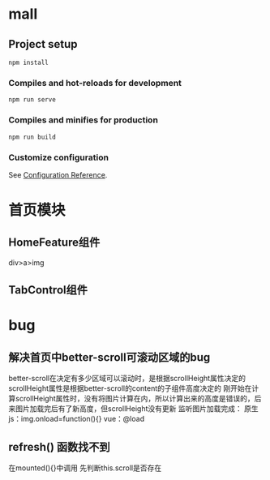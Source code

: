# mall

## Project setup
```
npm install
```

### Compiles and hot-reloads for development
```
npm run serve
```

### Compiles and minifies for production
```
npm run build
```

### Customize configuration
See [Configuration Reference](https://cli.vuejs.org/config/).


# 首页模块
## HomeFeature组件
div>a>img
## TabControl组件



# bug
## 解决首页中better-scroll可滚动区域的bug
better-scroll在决定有多少区域可以滚动时，是根据scrollHeight属性决定的
scrollHeight属性是根据better-scroll的content的子组件高度决定的
刚开始在计算scrollHeight属性时，没有将图片计算在内，所以计算出来的高度是错误的，后来图片加载完后有了新高度，但scrollHeight没有更新
监听图片加载完成：
原生js：img.onload=function(){}
vue：@load
## refresh() 函数找不到
在mounted(){}中调用
先判断this.scroll是否存在